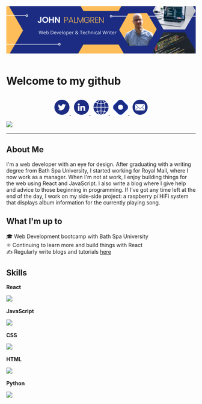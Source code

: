 <img src="./banner.png" alt="John Palmgren web developer and technical writer" />



<p style="text-align: center;">
<h1 style="display:inline-block; vertical-align: top;"> Welcome to my github</h1>
<!-- <span>
<iframe src="https://giphy.com/embed/42tS2cfBtj8Y" width="100" height="100" frameBorder="0"></iframe>
</span> -->
</p>


<p style="text-align: center">
<a href="https://twitter.com/john_palmgren">
<img src="./twitter.png" alt="twitter"/>
</a>
<a href="https://www.linkedin.com/in/johnpalmgren/">
<img style="margin-left:0.5rem;" src="./linkedin.png" alt="linkedIn"/>
</a>
<a href="https://portfoliositemain06643.gatsbyjs.io/">
<img style="margin-left:0.5rem;" src="./website.png" alt="website"/>
</a>
<a href="https://johnpalmgren.hashnode.dev/">
<img style="margin-left:0.5rem;" src="./hashnode.png" alt="blog"/>
</a>
<a href="mailto:contact@johnpalmgren.co.uk">
<img style="margin-left:0.5rem;" src="./email.png" alt="email"/>
</a>
</p>

<img src="https://media.giphy.com/media/l0MYPVhG6OKv9yivm/giphy.gif" />

---
## About Me
I'm a web developer with an eye for design. After graduating with a writing degree from Bath Spa University, I started working for Royal Mail, where I now work as a manager. When I'm not at work, I enjoy building things for the web using React and JavaScript. I also write a blog where I give help and advice to those beginning in programming. If I've got any time left at the end of the day, I work on my side-side project: a raspberry pi HiFi system that displays album information for the currently playing song. 

## What I'm up to

🎓 Web Development bootcamp with Bath Spa University <br>
⚛ Continuing to learn more and build things with React <br>
✍ Regularly write blogs and tutorials [here](https://johnpalmgren.hashnode.dev/) <br>


## Skills

<!-- <div>
<p style="display: inline-block; vertical-align:middle; font-size:1.3rem; font-weight:bold; width:110px;"> React </p>
<div style="display: inline-block; margin-left:.5rem;"> -->

**React**

![](https://us-central1-progress-markdown.cloudfunctions.net/progress/70)

<!-- </div>
</div> -->

<!-- <div>
<p style="display: inline-block; vertical-align:middle; font-size:1.3rem; font-weight:bold; width:110px"> JavaScript </p>
<div style="display: inline-block; margin-left:.5rem;"> -->

**JavaScript**

![](https://us-central1-progress-markdown.cloudfunctions.net/progress/80)

<!-- </div>
</div> -->

<!-- <div>
<p style="display: inline-block; vertical-align:middle; font-size:1.3rem; font-weight:bold; width:110px"> CSS </p>
<div style="display: inline-block; margin-left:.5rem;"> -->

**CSS**

![](https://us-central1-progress-markdown.cloudfunctions.net/progress/80)

<!-- </div>
</div>
 -->
<!-- <div>
<p style="display: inline-block; vertical-align:middle; font-size:1.3rem; font-weight:bold; width:110px"> HTML </p>
<div style="display: inline-block; margin-left:.5rem;"> -->

**HTML**

![](https://us-central1-progress-markdown.cloudfunctions.net/progress/90)

<!-- </div>
</div> -->

<!-- <div>
<p style="display: inline-block; vertical-align:middle; font-size:1.3rem; font-weight:bold; width:110px"> Python </p>
<div style="display: inline-block; margin-left:.5rem;"> -->

**Python**

![](https://us-central1-progress-markdown.cloudfunctions.net/progress/60)

<!-- </div>
</div> -->

